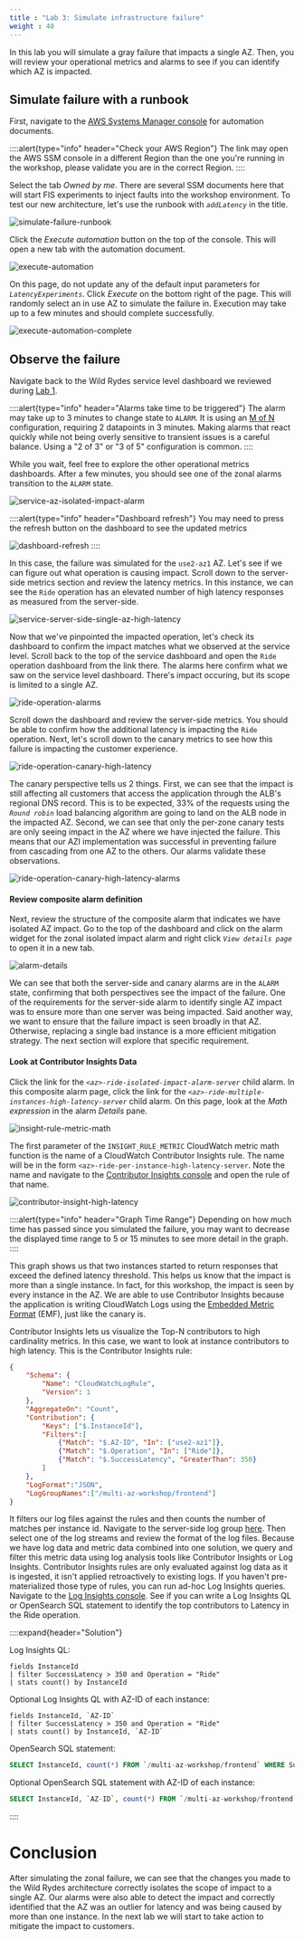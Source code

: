 ```yaml
---
title : "Lab 3: Simulate infrastructure failure"
weight : 40
---
```


In this lab you will simulate a gray failure that impacts a single AZ. Then, you will review your operational metrics and alarms to see if you can identify which AZ is impacted.

## Simulate failure with a runbook

First, navigate to the [AWS Systems Manager console](https://console.aws.amazon.com/systems-manager/automation/execute#) for automation documents. 

::::alert{type="info" header="Check your AWS Region"}
The link may open the AWS SSM console in a different Region than the one you're running in the workshop, please validate you are in the correct Region.
::::

Select the tab *Owned by me*. There are several SSM documents here that will start FIS experiments to inject faults into the workshop environment. To test our new architecture, let's use the runbook with *`addLatency`* in the title.

![simulate-failure-runbook](/static/add-latency-runbook.png)

Click the *Execute automation* button on the top of the console. This will open a new tab with the automation document.

![execute-automation](/static/execute-automation.png)

On this page, do not update any of the default input parameters for *`LatencyExperiments`*. Click *Execute* on the bottom right of the page. This will randomly select an in use AZ to simulate the failure in. Execution may take up to a few minutes and should complete successfully.

![execute-automation-complete](/static/simulate-failure-runbook-completion.png)

## Observe the failure

Navigate back to the Wild Rydes service level dashboard we reviewed during [Lab 1](/lab-1). 

::::alert{type="info" header="Alarms take time to be triggered"}
The alarm may take up to 3 minutes to change state to `ALARM`. It is using an [M of N](https://docs.aws.amazon.com/AmazonCloudWatch/latest/monitoring/AlarmThatSendsEmail.html#alarm-evaluation) configuration, requiring 2 datapoints in 3 minutes. Making alarms that react quickly while not being overly sensitive to transient issues is a careful balance. Using a "2 of 3" or "3 of 5" configuration is common.
::::

While you wait, feel free to explore the other operational metrics dashboards. After a few minutes, you should see one of the zonal alarms transition to the `ALARM` state. 

![service-az-isolated-impact-alarm](/static/service-az-isolated-impact-alarm.png)

::::alert{type="info" header="Dashboard refresh"}
You may need to press the refresh button on the dashboard to see the updated metrics

![dashboard-refresh](/static/dashboard-refresh.png)
::::

In this case, the failure was simulated for the ```use2-az1``` AZ. Let's see if we can figure out what operation is causing impact. Scroll down to the server-side metrics section and review the latency metrics. In this instance, we can see the `Ride` operation has an elevated number of high latency responses as measured from the server-side.

![service-server-side-single-az-high-latency](/static/service-server-side-single-az-high-latency.png)

Now that we've pinpointed the impacted operation, let's check its dashboard to confirm the impact matches what we observed at the service level. Scroll back to the top of the service dashboard and open the `Ride` operation dashboard from the link there. The alarms here confirm what we saw on the service level dashboard. There's impact occuring, but its scope is limited to a single AZ.

![ride-operation-alarms](/static/ride-operation-alarms.png)

Scroll down the dashboard and review the server-side metrics. You should be able to confirm how the additional latency is impacting the `Ride` operation. Next, let's scroll down to the canary metrics to see how this failure is impacting the customer experience.

![ride-operation-canary-high-latency](/static/ride-operation-canary-high-latency.png)

The canary perspective tells us 2 things. First, we can see that the impact is still affecting all customers that access the application through the ALB's regional DNS record. This is to be expected, 33% of the requests using the *`Round robin`* load balancing algorithm are going to land on the ALB node in the impacted AZ. Second, we can see that only the per-zone canary tests are only seeing impact in the AZ where we have injected the failure. This means that our AZI implementation was successful in preventing failure from cascading from one AZ to the others. Our alarms validate these observations.

![ride-operation-canary-high-latency-alarms](/static/ride-operation-canary-high-latency-alarms.png)

#### Review composite alarm definition
Next, review the structure of the composite alarm that indicates we have isolated AZ impact. Go to the top of the dashboard and click on the alarm widget for the zonal isolated impact alarm and right click *`View details page`* to open it in a new tab.

![alarm-details](/static/alarm-details.png)

We can see that both the server-side and canary alarms are in the `ALARM` state, confirming that both perspectives see the impact of the failure. One of the requirements for the server-side alarm to identify single AZ impact was to ensure more than one server was being impacted. Said another way, we want to ensure that the failure impact is seen broadly in that AZ. Otherwise, replacing a single bad instance is a more efficient mitigation strategy. The next section will explore that specific requirement.

#### Look at Contributor Insights Data

Click the link for the *`<az>-ride-isolated-impact-alarm-server`* child alarm. In this composite alarm page, click the link for the *`<az>-ride-multiple-instances-high-latency-server`* child alarm. On this page, look at the *Math expression* in the alarm *Details* pane.

![insight-rule-metric-math](/static/insight-rule-metric-math.png)

The first parameter of the `INSIGHT_RULE_METRIC` CloudWatch metric math function is the name of a CloudWatch Contributor Insights rule. The name will be in the form `<az>-ride-per-instance-high-latency-server`. Note the name and navigate to the [Contributor Insights console](https://console.aws.amazon.com/cloudwatch/home#contributor-insights:rules) and open the rule of that name.

![contributor-insight-high-latency](/static/contributor-insights-high-latency.png)

::::alert{type="info" header="Graph Time Range"}
Depending on how much time has passed since you simulated the failure, you may want to decrease the displayed time range to 5 or 15 minutes to see more detail in the graph.
::::

This graph shows us that two instances started to return responses that exceed the defined latency threshold. This helps us know that the impact is more than a single instance. In fact, for this workshop, the impact is seen by every instance in the AZ. We are able to use Contributor Insights because the application is writing CloudWatch Logs using the [Embedded Metric Format](https://docs.aws.amazon.com/AmazonCloudWatch/latest/monitoring/CloudWatch_Embedded_Metric_Format_Specification.html) (EMF), just like the canary is. 

Contributor Insights lets us visualize the Top-N contributors to high cardinality metrics. In this case, we want to look at instance contributors to high latency. This is the Contributor Insights rule:

```json
{
    "Schema": {
        "Name": "CloudWatchLogRule",
        "Version": 1
    },
    "AggregateOn": "Count",
    "Contribution": {
        "Keys": ["$.InstanceId"],
        "Filters":[
            {"Match": "$.AZ-ID", "In": ["use2-az1"]},
            {"Match": "$.Operation", "In": ["Ride"]},
            {"Match": "$.SuccessLatency", "GreaterThan": 350}
        ]
    },
    "LogFormat":"JSON",
    "LogGroupNames":["/multi-az-workshop/frontend"]
}
```

It filters our log files against the rules and then counts the number of matches per instance id. Navigate to the server-side log group [here](https://console.aws.amazon.com/cloudwatch/home#logsV2:log-groups/log-group/$252Fmulti-az-workshop$252Ffrontend). Then select one of the log streams and review the format of the log files. Because we have log data and metric data combined into one solution, we query and filter this metric data using log analysis tools like Contributor Insights or Log Insights. Contributor Insights rules are only evaluated against log data as it is ingested, it isn't applied retroactively to existing logs. If you haven't pre-materialized those type of rules, you can run ad-hoc Log Insights queries. Navigate to the [Log Insights console](https://console.aws.amazon.com/cloudwatch/home#logsV2:logs-insights). See if you can write a Log Insights QL or OpenSearch SQL statement to identify the top contributors to Latency in the Ride operation.

::::expand{header="Solution"}

Log Insights QL:
```
fields InstanceId
| filter SuccessLatency > 350 and Operation = "Ride"
| stats count() by InstanceId
```

Optional Log Insights QL with AZ-ID of each instance:
```
fields InstanceId, `AZ-ID`
| filter SuccessLatency > 350 and Operation = "Ride"
| stats count() by InstanceId, `AZ-ID`
```

OpenSearch SQL statement:
```sql
SELECT InstanceId, count(*) FROM `/multi-az-workshop/frontend` WHERE SuccessLatency>350 AND Operation="Ride" GROUP BY InstanceId
```

Optional OpenSearch SQL statement with AZ-ID of each instance:
```sql
SELECT InstanceId, `AZ-ID`, count(*) FROM `/multi-az-workshop/frontend` WHERE SuccessLatency>350 AND Operation="Ride" GROUP BY InstanceId, `AZ-ID`
```
::::

# Conclusion
After simulating the zonal failure, we can see that the changes you made to the Wild Rydes architecture correctly isolates the scope of impact to a single AZ. Our alarms were also able to detect the impact and correctly identified that the AZ was an outlier for latency and was being caused by more than one instance. In the next lab we will start to take action to mitigate the impact to customers.
